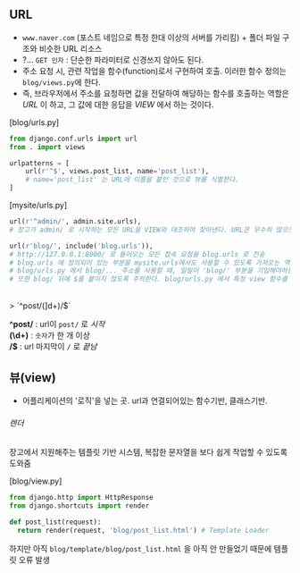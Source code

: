 ## URL
- `www.naver.com` (포스트 네임으로 특정 한대 이상의 서버를 가리킴) \+ 폴더 파일 구조와 비슷한 URL 리소스
- ?... `GET 인자` : 단순한 파라미터로 신경쓰지 않아도 된다.
- 주소 요청 시, 관련 작업을 함수(function)로서 구현하여 호출. 이러한 함수 정의는 `blog/views.py`에 한다.  
- 즉, 브라우저에서 주소를 요청하면 값을 전달하여 해당하는 함수를 호출하는 역할은 *URL* 이 하고, 그 값에 대한 응답을 *VIEW* 에서 하는 것이다.

[blog/urls.py]
```python
from django.conf.urls import url
from . import views

urlpatterns = [
    url(r'^$', views.post_list, name='post_list'),
    # name='post_list' 는 URL에 이름을 붙인 것으로 뷰를 식별한다.
]
```

[mysite/urls.py]
```python
url(r'^admin/', admin.site.urls),
# 장고가 admin/ 로 시작하는 모든 URL을 VIEW와 대조하여 찾아낸다. URL은 무수히 많으므로 정규표현식을 사용한다.

url(r'blog/', include('blog.urls')),
# http://127.0.0.1:8000/ 로 들어오는 모든 접속 요청을 blog.urls 로 전송
# blog.urls 에 정의되어 있는 부분을 mysite.urls에서도 사용할 수 있도록 가져오는 역할 : include
# blog/urls.py 에서 blog/... 주소를 사용할 때, 일일이 'blog/' 부분을 기입해야하는데, mysite/urls.py 에서 선언하면 그러한 수고를 덜 수 있다.
# 또한 blog/ 뒤에 $를 붙이지 않도록 주의한다. blog/urls.py 에서 특정 view 함수를 연결할 때에만 붙여준다.
```
<br>
 > `^post/(]d+)/$`

**^post/** : url이 `post/` 로 *시작* <br>
**(\\d+)** : `숫자`가 한 개 이상 <br>
**/$** : url 마지막이 `/` 로 *끝남*

## 뷰(view)
- 어플리케이션의 '로직'을 넣는 곳. url과 연결되어있는 함수기반, 클래스기반. <br>

###### 렌더
장고에서 지원해주는 템플릿 기반 시스템, 복잡한 문자열을 보다 쉽게 작업할 수 있도록 도와줌

[blog/view.py]
```python
from django.http import HttpResponse
from django.shortcuts import render

def post_list(request):
  return render(request, 'blog/post_list.html') # Template Loader
```

하지만 아직 `blog/template/blog/post_list.html` 을 아직 안 만들었기 때문에 템플릿 오류 발생
